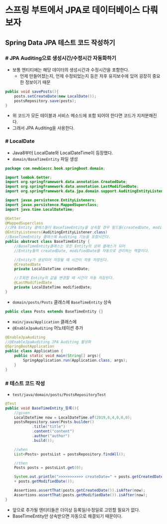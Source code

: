 # 스프링 부트에서 JPA로 데이터베이스 다뤄보자

## Spring Data JPA 테스트 코드 작성하기

### # JPA Auditing으로 생성시간/수정시간 자동화하기

- 보통 엔티티에는 해당 데이터의 생성시간과 수정시간을 포함한다.
  - 언제 만들어졌는지, 언제 수정되었는지 등은 차후 유지보수에 있어 굉장히 중요한 정보이기 때문

```java
public void savePosts(){
    posts.setCreateDate(new LocalDate());
    postsRepository.save(posts);
}
```

- 위 코드가 모든 테이블과 서비스 메소드에 포함 되어야 한다면 코드가 지저분해진다.
- 그래서 JPA Auditing을 사용한다.

### # LocalDate

- Java8부터 LocalDate와 LocalDateTime이 등장했다.
- `domain/BaseTimeEntity` 파일 생성

```java
package com.newbieccc.book.springboot.domain;

import lombok.Getter;
import org.springframework.data.annotation.CreatedDate;
import org.springframework.data.annotation.LastModifiedDate;
import org.springframework.data.jpa.domain.support.AuditingEntityListener;

import javax.persistence.EntityListeners;
import javax.persistence.MappedSuperclass;
import java.time.LocalDateTime;

@Getter
@MappedSuperclass
//JPA Entity 클래스들이 BaseTimeEntity을 상속할 경우 필드들(createdDate, modifiedDate)도 칼럼으로 인식하도록 한다.
@EntityListeners(AuditingEntityListener.class)
//BaseTimeEntity 클래스에 Auditing 기능을 포함시킨다.
public abstract class BaseTimeEntity {
    //BaseTimeEntity클래스는 모든 Entity의 상위 클래스가 되어
    //Entity들의 createdDate, modifiedDate를 자동으로 관리하는 역할이다.

    //Entity가 생성되어 저장될 때 시간이 자동 저장된다.
    @CreatedDate
    private LocalDateTime createdDate;

    //조회한 Entity의 값을 변경할 때 시간이 자동 저장된다.
    @LastModifiedDate
    private LocalDateTime modifiedDate;
}
```

- `domain/posts/Posts` 클래스에 `BaseTimeEntity` 상속

```java
public class Posts extends BaseTimeEntity {}
```

- `main/java/Application` 클래스에
- `@EnableJpaAuditing` 어노테이션 추가

```java
@EnableJpaAuditing
//@EnableJpaAuditing JPA Auditing 활성화
@SpringBootApplication
public class Application {
    public static void main(String[] args){
        SpringApplication.run(Application.class, args);
    }
}
```

### # 테스트 코드 작성

- `test/java/domain/posts/PostsRepositoryTest`

```java
@Test
public void BaseTimeEntity_등록(){
    //given
    LocalDateTime now = LocalDateTime.of(2019,6,4,0,0,0);
    postsRepository.save(Posts.builder()
            .title("title")
            .content("content")
            .author("author")
            .build());

    //when
    List<Posts> postsList = postsRepository.findAll();

    //then
    Posts posts = postsList.get(0);

    System.out.println(">>>>>>>>>>> createDate=" + posts.getCreatedDate() + ", modifiedDate="
    + posts.getModifiedDate());

    Assertions.assertThat(posts.getCreatedDate()).isAfter(now);
    Assertions.assertThat(posts.getModifiedDate()).isAfter(now);
}
```

- 앞으로 추가될 엔티티들은 더이상 등록일/수정일로 고민할 필요가 없다.
- BaseTimeEntity만 상속받으면 자동으로 해결되기 때문이다.
